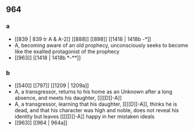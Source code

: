 ## 964
### a
- [[839 | 839 tr A &amp; A-2]] [[888]] [[898]] [[1418 | 1418b -*]] 
- A, becoming aware of an old prophecy, unconsciously seeks to become like the exalted protagonist of the prophecy
- [[963]] [[1418 | 1418b *-**]] 

### b
- [[540]] [[797]] [[1209 | 1209a]] 
- A, a transgressor, returns to his home as an Unknown after a long absence, and meets his daughter, [[[[D]]-A]]
- A, a transgressor, learning that his daughter, [[[[D]]-A]], thinks he is dead, and that his character was high and noble, does not reveal his identity but leaves [[[[D]]-A]] happy in her mistaken ideals
- [[963]] [[964 | 964a]] 

